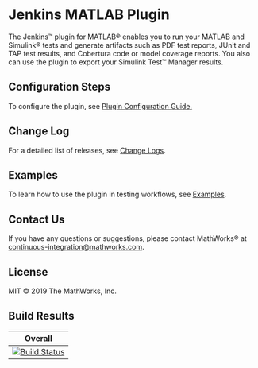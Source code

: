 # Jenkins MATLAB Plugin

The Jenkins&trade; plugin for MATLAB&reg; enables you to run your MATLAB and Simulink&reg; tests and generate artifacts such as PDF test reports, JUnit and TAP test results, and Cobertura code or model coverage reports. You also can use the plugin to export your Simulink Test&#8482; Manager results. 


## Configuration Steps 
To configure the plugin, see [Plugin Configuration Guide.](/CONFIGDOC.md)

## Change Log
For a detailed list of releases, see [Change Logs](/CHANGELOG.md). 

## Examples
To learn how to use the plugin in testing workflows, see [Examples](/examples/). 

## Contact Us
If you have any questions or suggestions, please contact MathWorks&reg; at [continuous-integration@mathworks.com](mailto:continuous-integration@mathworks.com).


## License
MIT © 2019 The MathWorks, Inc.


## Build Results


| Overall  |
|---|
| [![Build Status](https://dev.azure.com/iat-ci/jenkins-matlab-plugin/_apis/build/status/mathworks.jenkins-matlab-plugin?branchName=master)](https://dev.azure.com/iat-ci/jenkins-matlab-plugin/_build/latest?definitionId=6&branchName=master) |
